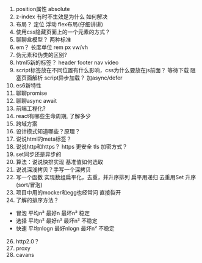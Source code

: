 1. position属性  absolute
2. z-index 有时不生效是为什么  如何解决
3. 布局？  定位  浮动   flex布局(仔细讲讲)
4. 使用css隐藏页面上的一个元素的方式？
5. 聊聊盒模型？  两种标准
6. em？  长度单位  rem   px   vw/vh
7. 伪元素和伪类的区别?
8. html5新的标签？  header  footer   nav  video
9. script标签放在不同位置有什么影响，css为什么要放在js前面？   等待下载  阻塞页面解析  script异步加载？ 加async/defer
10. es6新特性
11. 聊聊promise 
12. 聊聊async await
13. 前端工程化?
14. react有哪些生命周期, 了解多少
15. 跨域方案
16. 设计模式知道哪些？原理？
17. 说说html的meta标签？
18. 说说http和https？ https 更安全  tls  加密方式？
19. set同步还是异步的
20. 算法：说说快排实现 基准值如何选取
21. 说说深浅拷贝？手写一个深拷贝
21. 写一个函数   实现数组扁平化，去重，并升序排列
扁平用递归
去重用Set
升序(sort/冒泡)
23. 项目中用的mocker和egg也经常问  直接裂开
24. 了解的排序方法？
- 冒泡   平均n²       最好n       最坏n²   稳定
- 选择   平均n²       最好n²      最坏n²   不稳定
- 快速   平均nlogn    最好nlogn   最坏n²   不稳定

26. http2.0？
27. proxy
28. cavans




